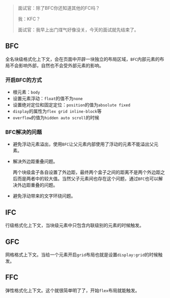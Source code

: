 > 面试官：除了BFC你还知道其他的FC吗？
>
> 我：KFC？
>
> 面试官：我早上出门煤气好像没关，今天的面试就先结束了。

## BFC

全名块级格式化上下文，会在页面中开辟一块独立的布局区域，`BFC`内部元素的布局不会影响外部，自然也不会受外部元素的影响。

### 开启BFC的方式

- 根元素：`body`
- 设置元素浮动：`float`的值不为`none`
- 设置绝对定位和固定定位：`position`的值为`absolute fixed`
- `display`的属性为`flex grid inline-block`等
- `overflow`的值为`hidden auto scroll`的时候

### BFC解决的问题

- 避免浮动元素溢出，使用`BFC`让父元素内部使用了浮动的元素不能溢出父元素。

- 解决外边距重叠问题。

  两个块级盒子各自设置了外边距，最终两个盒子之间的距离不是两个外边距之后而是两者中的较大值。当然父子元素间也存在这个问题，通过`BFC`也可以解决外边距重叠的问题。

- 避免浮动带来的文字环绕问题。

## IFC

行级格式化上下文，当块级元素中只包含内联级别的元素的时候触发。

## GFC

网格格式上下文。当给一个元素开启`grid`布局也就是设置`display:grid`的时候触发。

## FFC

弹性格式化上下文。这个就很简单明了了，开始`flex`布局就能触发。